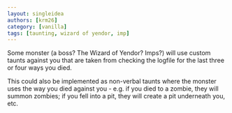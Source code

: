 ```yaml
---
layout: singleidea
authors: [krm26]
category: [vanilla]
tags: [taunting, wizard of yendor, imp]
---
```

Some monster (a boss? The Wizard of Yendor? Imps?) will use custom taunts
against you that are taken from checking the logfile for the last three or four
ways you died.

This could also be implemented as non-verbal taunts where the monster uses the
way you died against you - e.g. if you died to a zombie, they will summon
zombies; if you fell into a pit, they will create a pit underneath you, etc.
